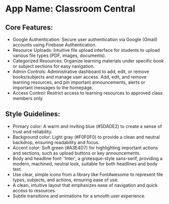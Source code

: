 # **App Name**: Classroom Central

## Core Features:

- Google Authentication: Secure user authentication via Google (Gmail) accounts using Firebase Authentication.
- Resource Uploads: Intuitive file upload interface for students to upload various file types (PDF, images, documents).
- Categorized Resources: Organize learning materials under specific book or subject sections for easy navigation.
- Admin Controls: Administrative dashboard to add, edit, or remove books/subjects and manage user access. Add, edit, and remove learning resources, and pin important announcements, alerts or important messages to the homepage.
- Access Control: Restrict access to learning resources to approved class members only.

## Style Guidelines:

- Primary color: A warm and inviting blue (#5DADE2) to create a sense of trust and reliability.
- Background color: Light gray (#F0F0F0) to provide a clean and neutral backdrop, ensuring readability and focus.
- Accent color: Soft green (#A3E4D7) for highlighting important actions and sections, such as upload buttons or key announcements.
- Body and headline font: 'Inter', a grotesque-style sans-serif, providing a modern, machined, neutral look, suitable for both headlines and body text.
- Use clear, simple icons from a library like FontAwesome to represent file types, subjects, and actions, ensuring ease of use.
- A clean, intuitive layout that emphasizes ease of navigation and quick access to resources.
- Subtle transitions and animations for a smooth user experience.